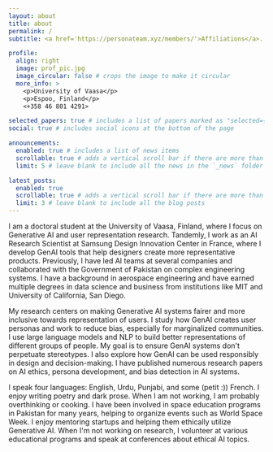 ```yaml
---
layout: about
title: about
permalink: /
subtitle: <a href='https://personateam.xyz/members/'>Affiliations</a>. Fairness in User Representation, Personas for Social Good, GenAI Personas, Global South .

profile:
  align: right
  image: prof_pic.jpg
  image_circular: false # crops the image to make it circular
  more_info: >
    <p>University of Vaasa</p>
    <p>Espoo, Finland</p>
    <+358 46 801 4291>

selected_papers: true # includes a list of papers marked as "selected={true}"
social: true # includes social icons at the bottom of the page

announcements:
  enabled: true # includes a list of news items
  scrollable: true # adds a vertical scroll bar if there are more than 3 news items
  limit: 5 # leave blank to include all the news in the `_news` folder

latest_posts:
  enabled: true
  scrollable: true # adds a vertical scroll bar if there are more than 3 new posts items
  limit: 3 # leave blank to include all the blog posts
---
```


I am a doctoral student at the University of Vaasa, Finland, where I focus on Generative AI and user representation research. Tandemly, I work as an AI Research Scientist at Samsung Design Innovation Center in France, where I develop GenAI tools that help designers create more representative products. Previously, I have led AI teams at several companies and collaborated with the Government of Pakistan on complex engineering systems. I have a background in aerospace engineering and have earned multiple degrees in data science and business from institutions like MIT and University of California, San Diego.

My research centers on making Generative AI systems fairer and more inclusive towards representation of users. I study how GenAI creates user personas and work to reduce bias, especially for marginalized communities. I use large language models and NLP to build better representations of different groups of people. My goal is to ensure GenAI systems don't perpetuate stereotypes. I also explore how GenAI can be used responsibly in design and decision-making. I have published numerous research papers on AI ethics, persona development, and bias detection in AI systems.

I speak four languages: English, Urdu, Punjabi, and some (petit :)) French. I enjoy writing poetry and dark prose. When I am not working, I am probably overthinking or cooking. I have been involved in space education programs in Pakistan for many years, helping to organize events such as World Space Week. I enjoy mentoring startups and helping them ethically utilize Generative AI. When I'm not working on research, I volunteer at various educational programs and speak at conferences about ethical AI topics.
